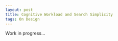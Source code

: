```yaml
---
layout: post
title: Cognitive Workload and Search Simplicity
tags: On Design
---
```

Work in progress...